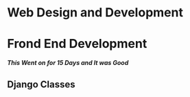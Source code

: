 # Web Design and Development
# Frond End Development
***This Went on for 15 Days and It was Good***
## Django Classes
